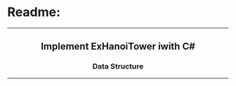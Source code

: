 # Readme:
 
---
 
<h2 align='center'>Implement ExHanoiTower iwith C#</h2>
<h3 quote align='center'>Data Structure</h3 quote>
 
---
